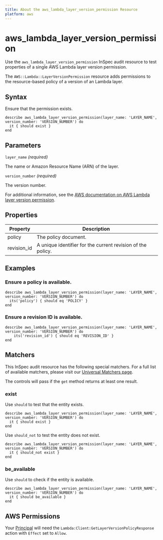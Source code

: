 ```yaml
---
title: About the aws_lambda_layer_version_permission Resource
platform: aws
---
```


# aws_lambda_layer_version_permission

Use the `aws_lambda_layer_version_permission` InSpec audit resource to test properties of a single AWS Lambda layer version permission.

The `AWS::Lambda::LayerVersionPermission` resource adds permissions to the resource-based policy of a version of an Lambda layer.

## Syntax

Ensure that the permission exists.

    describe aws_lambda_layer_version_permission(layer_name: 'LAYER_NAME', version_number: 'VERSION_NUMBER') do
      it { should exist }
    end

## Parameters


`layer_name` _(required)_

The name or Amazon Resource Name (ARN) of the layer.

`version_number` _(required)_

The version number.

For additional information, see the [AWS documentation on AWS Lambda layer version permission](https://docs.aws.amazon.com/AWSCloudFormation/latest/UserGuide/aws-resource-lambda-layerversionpermission.html).

## Properties

| Property | Description |
| --- | --- |
| policy | The policy document. |
| revision_id | A unique identifier for the current revision of the policy. |

## Examples

### Ensure a policy is available.

    describe aws_lambda_layer_version_permission(layer_name: 'LAYER_NAME', version_number: 'VERSION_NUMBER') do
      its('policy') { should eq 'POLICY' }
    end

### Ensure a revision ID is available.

    describe aws_lambda_layer_version_permission(layer_name: 'LAYER_NAME', version_number: 'VERSION_NUMBER') do
        its('revision_id') { should eq 'REVISION_ID' }
    end

## Matchers

This InSpec audit resource has the following special matchers. For a full list of available matchers, please visit our [Universal Matchers page](https://www.inspec.io/docs/reference/matchers/).

The controls will pass if the `get` method returns at least one result.

### exist

Use `should` to test that the entity exists.

    describe aws_lambda_layer_version_permission(layer_name: 'LAYER_NAME', version_number: 'VERSION_NUMBER') do
      it { should exist }
    end

Use `should_not` to test the entity does not exist.

    describe aws_lambda_layer_version_permission(layer_name: 'LAYER_NAME', version_number: 'VERSION_NUMBER') do
      it { should_not exist }
    end

### be_available

Use `should` to check if the entity is available.

    describe aws_lambda_layer_version_permission(layer_name: 'LAYER_NAME', version_number: 'VERSION_NUMBER') do
      it { should be_available }
    end

## AWS Permissions

Your [Principal](https://docs.aws.amazon.com/IAM/latest/UserGuide/intro-structure.html#intro-structure-principal) will need the `Lambda:Client:GetLayerVersionPolicyResponse` action with `Effect` set to `Allow`.
